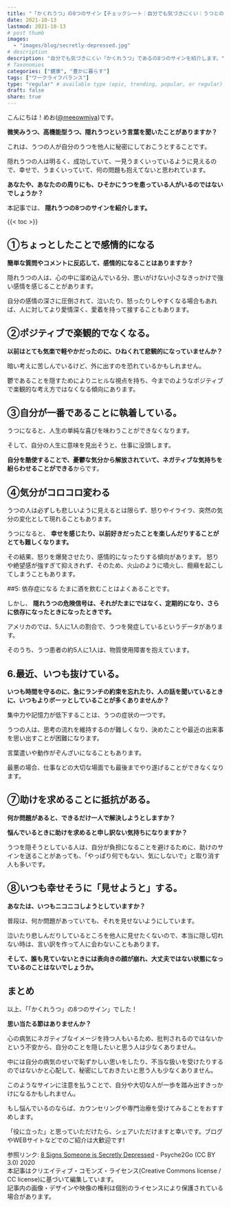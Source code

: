 ```yaml
---
title: "「かくれうつ」の8つのサイン【チェックシート｜自分でも気づきにくい｜うつとの違い｜なりやすい人】"
date: 2021-10-13
lastmod: 2021-10-13
# post thumb
images:
  - "images/blog/secretly-depressed.jpg"
# description
description: "自分でも気づきにくい「かくれうつ」であるの8つのサインを紹介します。"
# Taxonomies
categories: ["健康", "豊かに暮らす"]
tags: ["ワークライフバランス"]
type: "regular" # available type (epic, trending, popular, or regular)
draft: false
share: true
---
```


こんにちは！めお(<u><a href="https://twitter.com/meeowmiya" target="_blank">@meeowmiya</a></u>)です。

<span class="keiko-red"> **微笑みうつ、高機能型うつ、隠れうつという言葉を聞いたことがありますか？**</span>

これは、うつの人が自分のうつを他人に秘密にしておこうとすることです。

隠れうつの人は明るく、成功していて、一見うまくいっているように見えるので、幸せで、うまくいっていて、何の問題も抱えてないと思われています。

<span class="keiko-red"> **あなたや、あなたのの周りにも、ひそかにうつを患っている人がいるのではないでしょうか？**</span>


本記事では、<span class="keiko-red"> **隠れうつの8つのサインを紹介します。**</span>

{{< toc >}}

## ①ちょっとしたことで感情的になる
<span class="keiko-red"> **簡単な質問やコメントに反応して、感情的になることはありますか？**</span>

隠れうつの人は、心の中に溜め込んでいる分、思いがけない小さなきっかけで強い感情を感じることがあります。

自分の感情の深さに圧倒されて、泣いたり、怒ったりしやすくなる場合もあれば、人に対してより愛情深く、愛着を持って接することもあります。

## ②ポジティブで楽観的でなくなる。
<span class="keiko-red"> **以前はとても気楽で軽やかだったのに、ひねくれて悲観的になっていませんか？**</span>

暗い考えに苦しんでいるけど、外に出すのを恐れているかもしれません。

鬱であることを隠すためによりニヒルな視点を持ち、今までのようなポジティブで楽観的な考え方ではなくなる傾向にあります。

## ③自分が一番であることに執着している。
うつになると、人生の単純な喜びを味わうことができなくなります。

そして、自分の人生に意味を見出そうと、仕事に没頭します。

<span class="keiko-red"> **自分を酷使することで、憂鬱な気分から解放されていて、ネガティブな気持ちを紛らわせることができる**</span>からです。

## ④気分がコロコロ変わる
うつの人は必ずしも悲しいように見えるとは限らず、怒りやイライラ、突然の気分の変化として現れることもあります。

うつになると、<span class="keiko-red"> **幸せを感じたり、以前好きだったことを楽しんだりすることがとても難しくなります。**</span>

その結果、怒りを爆発させたり、感情的になったりする傾向があります。
怒りや絶望感が強すぎて抑えきれず、そのため、火山のように噴火し、癇癪を起こしてしまうこともあります。

##5: 依存症になる
たまに酒を飲むことはよくあることです。

しかし、<span class="keiko-red"> **隠れうつの危険信号は、それがたまにではなく、定期的になり、さらに依存になったときになったときです。**</span>

アメリカのでは、5人に1人の割合で、うつを発症しているというデータがあります。

そのうち、うつ患者の約5人に1人は、物質使用障害を抱えています。

## 6.最近、いつも抜けている。
<span class="keiko-red"> **いつも時間を守るのに、急にランチの約束を忘れたり、人の話を聞いているときに、いつもよりボーッとしていることが多くありませんか？**</span>

集中力や記憶力が低下することは、うつの症状の一つです。

うつの人は、思考の流れを維持するのが難しくなり、決めたことや最近の出来事を思い出すことが困難になります。

言葉遣いや動作がぞんざいになることもあります。

最悪の場合、仕事などの大切な場面でも最後までやり遂げることができなくなります。

## ⑦助けを求めることに抵抗がある。
<span class="keiko-red"> **何か問題があると、できるだけ一人で解決しようとしますか？**</span>

<span class="keiko-red"> **悩んでいるときに助けを求めると申し訳ない気持ちになりますか？**</span>

うつを隠そうとしている人は、自分が負担になることを避けるために、助けのサインを送ることがあっても、「やっぱり何でもない、気にしないで」と取り消す人も多いです。

## ⑧いつも幸せそうに「見せようと」する。

<span class="keiko-red"> **あなたは、いつもニコニコしようとしていますか？**</span>

普段は、何か問題があっていても、それを見せないようにしています。

泣いたり悲しんだりしているところを他人に見せたくないので、本当に隠し切れない時は、言い訳を作って人に会わないこともあります。

<span class="keiko-red"> **そして、誰も見ていないときには表向きの顔が崩れ、大丈夫ではない状態になっているのことはないでしょうか。**</span>


## まとめ
以上、「「かくれうつ」の8つのサイン」でした！

<span class="keiko-red"> **思い当たる節はありませんか？**</span>

心の病気にネガティブなイメージを持つ人もいるため、批判されるのではないかという不安から、自分のことを隠したいと思う人は少なくありません。


中には自分の病気のせいで恥ずかしい思いをしたり、不当な扱いを受けたりするのではないかと心配して、秘密にしておきたいと思う人も少なくありません。

このようなサインに注意を払うことで、自分や大切な人が一歩を踏み出すきっかけになるかもしれません。

もし悩んでいるのならば、カウンセリングや専門治療を受けてみることをおすすめします。

「役に立った」と思っていただけたら、シェアいただけますと幸いです。ブログやWEBサイトなどでのご紹介は大歓迎です!


<p class="credit">参照リンク: <a href="https://www.youtube.com/watch?v=8F3vfUNDBtM">8 Signs Someone is Secretly Depressed</a>  - Psyche2Go (CC BY 3.0) 2020<br>
本記事はクリエイティブ・コモンズ・ライセンス(Creative Commons license / CC license)に基づいて編集しています。<br>
記事内の画像・デザインや映像の権利は個別のライセンスにより保護されている場合があります。</p>